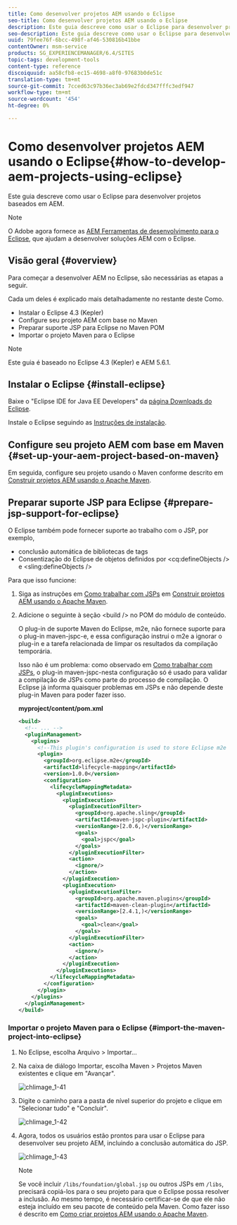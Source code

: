 ```yaml
---
title: Como desenvolver projetos AEM usando o Eclipse
seo-title: Como desenvolver projetos AEM usando o Eclipse
description: Este guia descreve como usar o Eclipse para desenvolver projetos baseados em AEM
seo-description: Este guia descreve como usar o Eclipse para desenvolver projetos baseados em AEM
uuid: 79fee76f-6bcc-498f-af46-530816b41bbe
contentOwner: msm-service
products: SG_EXPERIENCEMANAGER/6.4/SITES
topic-tags: development-tools
content-type: reference
discoiquuid: aa58cfb8-ec15-4698-a8f0-97683b0de51c
translation-type: tm+mt
source-git-commit: 7cced63c97b36ec3ab69e2fdcd347fffc3edf947
workflow-type: tm+mt
source-wordcount: '454'
ht-degree: 0%

---
```



# Como desenvolver projetos AEM usando o Eclipse{#how-to-develop-aem-projects-using-eclipse}

Este guia descreve como usar o Eclipse para desenvolver projetos baseados em AEM.

>[!NOTE]
>
>O Adobe agora fornece as [AEM Ferramentas de desenvolvimento para o Eclipse](/help/sites-developing/aem-eclipse.md), que ajudam a desenvolver soluções AEM com o Eclipse.

## Visão geral {#overview}

Para começar a desenvolver AEM no Eclipse, são necessárias as etapas a seguir.

Cada um deles é explicado mais detalhadamente no restante deste Como.

* Instalar o Eclipse 4.3 (Kepler)
* Configure seu projeto AEM com base no Maven
* Preparar suporte JSP para Eclipse no Maven POM
* Importar o projeto Maven para o Eclipse

>[!NOTE]
>
>Este guia é baseado no Eclipse 4.3 (Kepler) e AEM 5.6.1.

## Instalar o Eclipse {#install-eclipse}

Baixe o &quot;Eclipse IDE for Java EE Developers&quot; da [página Downloads do Eclipse](https://www.eclipse.org/downloads/).

Instale o Eclipse seguindo as [Instruções de instalação](https://wiki.eclipse.org/Eclipse/Installation).

## Configure seu projeto AEM com base em Maven {#set-up-your-aem-project-based-on-maven}

Em seguida, configure seu projeto usando o Maven conforme descrito em [Construir projetos AEM usando o Apache Maven](/help/sites-developing/ht-projects-maven.md).

## Preparar suporte JSP para Eclipse {#prepare-jsp-support-for-eclipse}

O Eclipse também pode fornecer suporte ao trabalho com o JSP, por exemplo,

* conclusão automática de bibliotecas de tags
* Consentização do Eclipse de objetos definidos por &lt;cq:defineObjects /> e &lt;sling:defineObjects />

Para que isso funcione:

1. Siga as instruções em [Como trabalhar com JSPs](/help/sites-developing/ht-projects-maven.md#how-to-work-with-jsps) em [Construir projetos AEM usando o Apache Maven](/help/sites-developing/ht-projects-maven.md).
1. Adicione o seguinte à seção &lt;build /> no POM do módulo de conteúdo.

   O plug-in de suporte Maven do Eclipse, m2e, não fornece suporte para o plug-in maven-jspc-e, e essa configuração instrui o m2e a ignorar o plug-in e a tarefa relacionada de limpar os resultados da compilação temporária.

   Isso não é um problema: como observado em [Como trabalhar com JSPs](/help/sites-developing/ht-projects-maven.md#how-to-work-with-jsps), o plug-in maven-jspc-nesta configuração só é usado para validar a compilação de JSPs como parte do processo de compilação. O Eclipse já informa quaisquer problemas em JSPs e não depende deste plug-in Maven para poder fazer isso.

   **myproject/content/pom.xml**

   ```xml
   <build>
     <!-- ... -->
     <pluginManagement>
       <plugins>
         <!--This plugin's configuration is used to store Eclipse m2e settings only. It has no influence on the Maven build itself.-->
         <plugin>
           <groupId>org.eclipse.m2e</groupId>
           <artifactId>lifecycle-mapping</artifactId>
           <version>1.0.0</version>
           <configuration>
             <lifecycleMappingMetadata>
               <pluginExecutions>
                 <pluginExecution>
                   <pluginExecutionFilter>
                     <groupId>org.apache.sling</groupId>
                     <artifactId>maven-jspc-plugin</artifactId>
                     <versionRange>[2.0.6,)</versionRange>
                     <goals>
                       <goal>jspc</goal>
                     </goals>
                   </pluginExecutionFilter>
                   <action>
                     <ignore/>
                   </action>
                 </pluginExecution>
                 <pluginExecution>
                   <pluginExecutionFilter>
                     <groupId>org.apache.maven.plugins</groupId>
                     <artifactId>maven-clean-plugin</artifactId>
                     <versionRange>[2.4.1,)</versionRange>
                     <goals>
                       <goal>clean</goal>
                     </goals>
                   </pluginExecutionFilter>
                   <action>
                     <ignore/>
                   </action>
                 </pluginExecution>
               </pluginExecutions>
             </lifecycleMappingMetadata>
           </configuration>
         </plugin>
       </plugins>
     </pluginManagement>
   </build>
   ```

### Importar o projeto Maven para o Eclipse {#import-the-maven-project-into-eclipse}

1. No Eclipse, escolha Arquivo > Importar...
1. Na caixa de diálogo Importar, escolha Maven > Projetos Maven existentes e clique em &quot;Avançar&quot;.

   ![chlimage_1-41](assets/chlimage_1-41.png)

1. Digite o caminho para a pasta de nível superior do projeto e clique em &quot;Selecionar tudo&quot; e &quot;Concluir&quot;.

   ![chlimage_1-42](assets/chlimage_1-42.png)

1. Agora, todos os usuários estão prontos para usar o Eclipse para desenvolver seu projeto AEM, incluindo a conclusão automática do JSP.

   ![chlimage_1-43](assets/chlimage_1-43.png)

   >[!NOTE]
   >
   >Se você incluir `/libs/foundation/global.jsp` ou outros JSPs em `/libs`, precisará copiá-los para o seu projeto para que o Eclipse possa resolver a inclusão. Ao mesmo tempo, é necessário certificar-se de que ele não esteja incluído em seu pacote de conteúdo pela Maven. Como fazer isso é descrito em [Como criar projetos AEM usando o Apache Maven](/help/sites-developing/ht-projects-maven.md).

